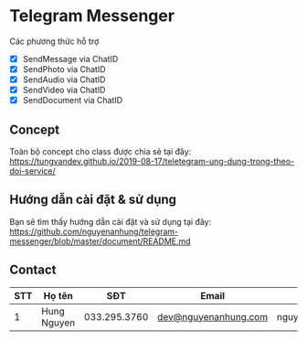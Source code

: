 # Telegram Messenger

Các phương thức hỗ trợ

- [x] SendMessage via ChatID
- [x] SendPhoto via ChatID
- [x] SendAudio via ChatID
- [x] SendVideo via ChatID
- [x] SendDocument via ChatID

## Concept
Toàn bộ concept cho class được chia sẻ tại đây: https://tungvandev.github.io/2019-08-17/teletegram-ung-dung-trong-theo-doi-service/

## Hướng dẫn cài đặt & sử dụng
Bạn sẽ tìm thấy hướng dẫn cài đặt và sử dụng tại đây: https://github.com/nguyenanhung/telegram-messenger/blob/master/document/README.md

## Contact

| STT  | Họ tên         | SĐT           | Email           | Skype            |
| ---- | -------------- | ------------- | --------------- | ---------------- |
| 1    | Hung Nguyen | 033.295.3760 | dev@nguyenanhung.com | nguyenanhung5891 |
